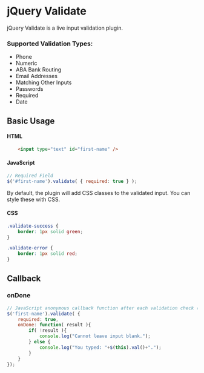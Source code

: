 # jQuery Validate

jQuery Validate is a live input validation plugin.

### Supported Validation Types:
- Phone
- Numeric
- ABA Bank Routing
- Email Addresses
- Matching Other Inputs
- Passwords
- Required
- Date

## Basic Usage

#### HTML
```html
    <input type="text" id="first-name" />
```

#### JavaScript
```javascript
// Required Field
$('#first-name').validate( { required: true } );
```
By default, the plugin will add CSS classes to the validated input. You can
style these with CSS.

#### CSS
```css
.validate-success {
    border: 1px solid green;
}

.validate-error {
    border: 1px solid red;
}
```

## Callback

### onDone
```javascript
// JavaScript anonymous callback function after each validation check (keyup).
$('first-name').validate( {
    required: true,
    onDone: function( result ){
        if( !result ){
            console.log("Cannot leave input blank.");
        } else {
            console.log("You typed: "+$(this).val()+".");
        }
    }
});
``` 